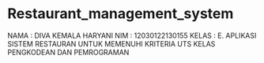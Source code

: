 # Restaurant_management_system
NAMA : DIVA KEMALA HARYANI NIM : 12030122130155 KELAS : E. APLIKASI SISTEM RESTAURAN UNTUK MEMENUHI KRITERIA UTS KELAS PENGKODEAN DAN PEMROGRAMAN
